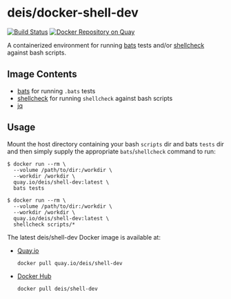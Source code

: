 # deis/docker-shell-dev

[![Build Status](https://ci.deis.io/buildStatus/icon?job=Deis/docker-shell-dev/master)](https://ci.deis.io/job/Deis/job/docker-shell-dev/job/master/)
[![Docker Repository on Quay](https://quay.io/repository/deis/shell-dev/status "Docker Repository on Quay")](https://quay.io/repository/deis/shell-dev)

A containerized environment for running [bats][] tests and/or [shellcheck][] against bash scripts.

## Image Contents

* [bats][] for running `.bats` tests
* [shellcheck][] for running `shellcheck` against bash scripts
* [jq][]

## Usage

Mount the host directory containing your bash `scripts` dir and bats
`tests` dir and then simply supply the appropriate `bats`/`shellcheck` command to run:

```console
$ docker run --rm \
  --volume /path/to/dir:/workdir \
  --workdir /workdir \
  quay.io/deis/shell-dev:latest \
  bats tests
```

```console
$ docker run --rm \
  --volume /path/to/dir:/workdir \
  --workdir /workdir \
  quay.io/deis/shell-dev:latest \
  shellcheck scripts/*
```

The latest deis/shell-dev Docker image is available at:

* [Quay.io][]
  ```
  docker pull quay.io/deis/shell-dev
  ```

* [Docker Hub][]
  ```
  docker pull deis/shell-dev
  ```

[bats]: https://github.com/sstephenson/bats/
[shellcheck]: https://github.com/koalaman/shellcheck
[jq]: https://stedolan.github.io/jq/
[Quay.io]: https://quay.io
[Docker Hub]: https://hub.docker.com
